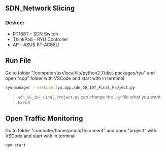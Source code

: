 ## SDN_Network Slicing

### Device:
* RT188T - SDN Switch
* ThinkPad - RYU Controller
* AP - ASUS RT-AC68U

## Run File

Go to folder "/computer/usr/local/lib/python2.7/dist-packages/ryu" and open "app" folder with VSCode and start with in terminal
```bash
ryu-manager --verbose ryu.app.sdn_5G_107_Final_Project.py
```
>`sdn_5G_107_Final_Project.py` can change the `.py` file what you want to run

## Open Traffic Monitoring

Go to folder "computer/home/pmcn/Document" and open "project" with VSCode and start with in terminal
```bash
npm start
```
